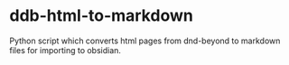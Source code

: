 # ddb-html-to-markdown
Python script which converts html pages from dnd-beyond to markdown files for importing to obsidian.
